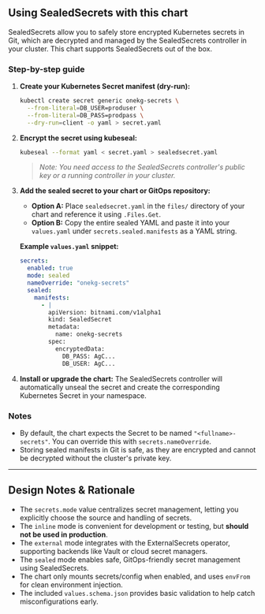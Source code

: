## Using SealedSecrets with this chart

SealedSecrets allow you to safely store encrypted Kubernetes secrets in Git, which are decrypted and managed by the SealedSecrets controller in your cluster. This chart supports SealedSecrets out of the box.

### Step-by-step guide

1. **Create your Kubernetes Secret manifest (dry-run):**
   ```bash
   kubectl create secret generic onekg-secrets \
     --from-literal=DB_USER=produser \
     --from-literal=DB_PASS=prodpass \
     --dry-run=client -o yaml > secret.yaml
   ```

2. **Encrypt the secret using kubeseal:**
   ```bash
   kubeseal --format yaml < secret.yaml > sealedsecret.yaml
   ```
   > *Note: You need access to the SealedSecrets controller's public key or a running controller in your cluster.*

3. **Add the sealed secret to your chart or GitOps repository:**
   - **Option A:** Place `sealedsecret.yaml` in the `files/` directory of your chart and reference it using `.Files.Get`.
   - **Option B:** Copy the entire sealed YAML and paste it into your `values.yaml` under `secrets.sealed.manifests` as a YAML string.

   **Example `values.yaml` snippet:**
   ```yaml
   secrets:
     enabled: true
     mode: sealed
     nameOverride: "onekg-secrets"
     sealed:
       manifests:
         - |
           apiVersion: bitnami.com/v1alpha1
           kind: SealedSecret
           metadata:
             name: onekg-secrets
           spec:
             encryptedData:
               DB_PASS: AgC...
               DB_USER: AgC...
   ```

4. **Install or upgrade the chart:**
   The SealedSecrets controller will automatically unseal the secret and create the corresponding Kubernetes Secret in your namespace.

### Notes

- By default, the chart expects the Secret to be named `"<fullname>-secrets"`. You can override this with `secrets.nameOverride`.
- Storing sealed manifests in Git is safe, as they are encrypted and cannot be decrypted without the cluster's private key.

---

## Design Notes & Rationale

- The `secrets.mode` value centralizes secret management, letting you explicitly choose the source and handling of secrets.
- The `inline` mode is convenient for development or testing, but **should not be used in production**.
- The `external` mode integrates with the ExternalSecrets operator, supporting backends like Vault or cloud secret managers.
- The `sealed` mode enables safe, GitOps-friendly secret management using SealedSecrets.
- The chart only mounts secrets/config when enabled, and uses `envFrom` for clean environment injection.
- The included `values.schema.json` provides basic validation to help catch misconfigurations early.
